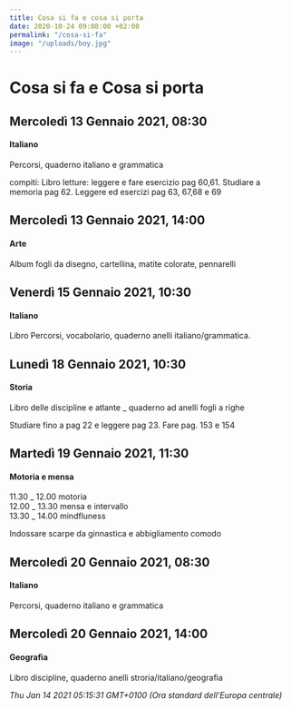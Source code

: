 ```yaml
---
title: Cosa si fa e cosa si porta
date: 2020-10-24 09:08:00 +02:00
permalink: "/cosa-si-fa"
image: "/uploads/boy.jpg"
---
```


# Cosa si fa e Cosa si porta
## Mercoledì 13 Gennaio 2021, 08:30
#### Italiano
Percorsi, quaderno italiano e grammatica  
  
compiti: Libro letture: leggere e fare esercizio pag 60,61. Studiare a memoria pag 62. Leggere ed esercizi pag 63, 67,68 e 69  
## Mercoledì 13 Gennaio 2021, 14:00
#### Arte
Album fogli da disegno, cartellina, matite colorate, pennarelli  
## Venerdì 15 Gennaio 2021, 10:30
#### Italiano
Libro Percorsi, vocabolario, quaderno anelli italiano/grammatica.  
## Lunedì 18 Gennaio 2021, 10:30
#### Storia
Libro delle discipline e atlante _ quaderno ad anelli fogli a righe  
  
Studiare fino a pag 22 e leggere pag 23. Fare pag. 153 e 154  
## Martedì 19 Gennaio 2021, 11:30
#### Motoria e mensa
11.30 _ 12.00 motoria  
12.00 _ 13.30 mensa e intervallo  
13.30 _ 14.00 mindfluness  
  
Indossare scarpe da ginnastica e abbigliamento comodo  
## Mercoledì 20 Gennaio 2021, 08:30
#### Italiano
Percorsi, quaderno italiano e grammatica  
## Mercoledì 20 Gennaio 2021, 14:00
#### Geografia
Libro discipline, quaderno anelli stroria/italiano/geografia  

_Thu Jan 14 2021 05:15:31 GMT+0100 (Ora standard dell’Europa centrale)_